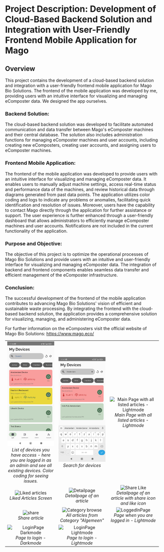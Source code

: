 # Project Description: Development of Cloud-Based Backend Solution and Integration with User-Friendly Frontend Mobile Application for Mago


## Overview
This project contains the development of a cloud-based backend solution and integration with a user-friendly frontend mobile application for Mago Bio Solutions. The frontend of the mobile application was developed by me, providing users with an intuitive interface for visualizing and managing eComposter data.
We designed the app ourselves. 

### Backend Solution: 

The cloud-based backend solution was developed to facilitate automated communication and data transfer between Mago's eComposter machines and their central database. The solution also includes administration functions for managing eComposter machines and user accounts, including creating new eComposters, creating user accounts, and assigning users to eComposter machines.


### Frontend Mobile Application:
The frontend of the mobile application was developed to provide users with an intuitive interface for visualizing and managing eComposter data. It enables users to manually adjust machine settings, access real-time status and performance data of the machines, and review historical data through diagrams generated from past data points. The application utilizes color coding and logs to indicate any problems or anomalies, facilitating quick identification and resolution of issues. Moreover, users have the capability to contact Mago directly through the application for further assistance or support. The user experience is further enhanced through a user-friendly dashboard that allows administrators to efficiently manage eComposter machines and user accounts. Notifications are not included in the current functionality of the application.

### Purpose and Objective:
The objective of this project is to optimize the operational processes of Mago Bio Solutions and provide users with an intuitive and user-friendly interface for visualizing and managing eComposter data. The integration of backend and frontend components enables seamless data transfer and efficient management of the eComposter infrastructure.

### Conclusion:

The successful development of the frontend of the mobile application contributes to advancing Mago Bio Solutions' vision of efficient and sustainable waste processing. By integrating the frontend with the cloud-based backend solution, the application provides a comprehensive solution for visualizing, managing, and administering eComposter data.

For further information on the eComposters visit the official website of Mago Bio Solutions: https://www.mago.eco/


<table>
  <tr>
    <td align="center" width="33%">
      <img src="Demo Images/1 - List Devices.jpg" alt="List Devices" width="200"><br>
      <em>List of devices you have access - here you are logged in as an admin and see all existing devices. Color coding for seeing issues.</em>
    </td>
    <td align="center" width="33%">
      <img src="Demo Images/1_1 - List Devices Search.jpg" alt="Search List" width="200"><br>
      <em>Search for devices</em>
    </td>
     <td align="center" width="33%">
      <img src="Screenshots/2 - MainPage - Lightmode deutsch.jpg" alt="Main Page with all listed articles - Lightmode" width="200"><br>
      <em>Main Page with all listed articles - Lightmode</em>
    </td>
  </tr>
  <tr>
    <td align="center" width="33%">
      <img src="Screenshots/3 - FavoritePage - Lightmode deutsch.jpg" alt="Liked articles" width="200"><br>
      <em>Liked Articles Screen</em>
    </td>
    <td align="center" width="33%">
      <img src="Screenshots/4 - DetailPage - Lightmode.jpg" alt="Detailpage" width="200"><br>
      <em>Detailpage of an article</em>
    </td>
    <td align="center" width="33%">
      <img src="Screenshots/4_1 - DetailPage - Lightmode Share Like.jpg" alt="Share Like" width="200"><br>
      <em>Detailpage of an article with share icon and like icon</em>
    </td>
  </tr>
  <tr>
    <td align="center" width="33%">
      <img src="Screenshots/4_2 - DetailPage - Lightmode Share.jpg" alt="share" width="200"><br>
      <em>Share article</em>
    </td>
    <td align="center" width="33%">
      <img src="Screenshots/5 - Articles from Category Algemeen - Lightmode.jpg" alt="Category browse" width="200"><br>
      <em>All articles from Category "Algemeen"</em>
    </td>
    <td align="center" width="33%">
      <img src="Screenshots/6 - LoggedInPage - LightMode deutsch.jpg" alt="LoggedInPage" width="200"><br>
      <em>Page when you are logged in - Lightmode</em>
    </td>
  </tr>
  <tr>
    <td align="center" width="33%">
      <img src="Screenshots/6 - LoginPage - Darkmode deutsch.jpg" alt="LoginPage Darkmode" width="200"><br>
      <em>Page to login - Darkmode</em>
    </td>
    <td align="center" width="33%">
      <img src="Screenshots/6 - LoginPage - Lightmode deutsch.jpg" alt="LoginPage Lightmode" width="200"><br>
      <em>Page to login - Lightmode</em>
    </td>
  
  </tr>
</table>



